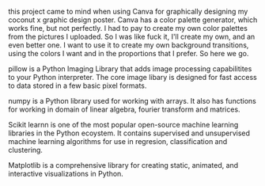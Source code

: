 this project came to mind when using Canva for graphically designing my coconut x graphic design poster. Canva has a color palette generator, which works fine, but not perfectly. I had to pay to create my own color palettes from the pictures I uploaded. So I was like fuck it, I'll create my own, and an even better one. I want to use it to create my own background transitions, using the colors I want and in the proportions that I prefer. So here we go. 

pillow is a Python Imaging Library that adds image processing capabilitites to your Python interpreter. The core image libary is designed for fast access to data stored in a few basic pixel formats. 

numpy is a Python library used for working with arrays. It also has functions for working in domain of linear algebra, fourier transform and matrices.

Scikit learnn is one of the most popular open-source machine learning libraries in the Python ecoystem. It contains supervised and unsupervised machine learning algorithms for use in regresion, classification and clustering.

Matplotlib is a comprehensive library for creating static, animated, and interactive visualizations in Python.
